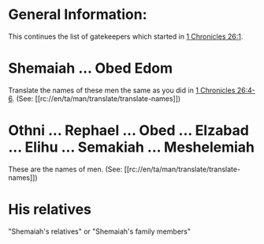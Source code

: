 # General Information:

This continues the list of gatekeepers which started in [1 Chronicles 26:1](../26/01.md).

# Shemaiah ... Obed Edom

Translate the names of these men the same as you did in [1 Chronicles 26:4-6](./04.md). (See: [[rc://en/ta/man/translate/translate-names]])

# Othni ... Rephael ... Obed ... Elzabad ... Elihu ... Semakiah ... Meshelemiah

These are the names of men. (See: [[rc://en/ta/man/translate/translate-names]])

# His relatives

"Shemaiah's relatives" or "Shemaiah's family members"

